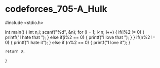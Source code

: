 # codeforces_705-A_Hulk
#include <stdio.h>

int main() 
{
    int n,i;
    scanf("%d", &n);
    for (i = 1; i<n; i++)
    {
        if(i%2 != 0)
        {
            printf("I hate that ");
        }
        else if(i%2 == 0)
        {
            printf("I love that ");
        }
    }
    if(n%2 != 0)
    {
        printf("I hate it");
    }
    else if (n%2 == 0)
    {
        printf("I love it");
    }
    
    

    return 0;
}
